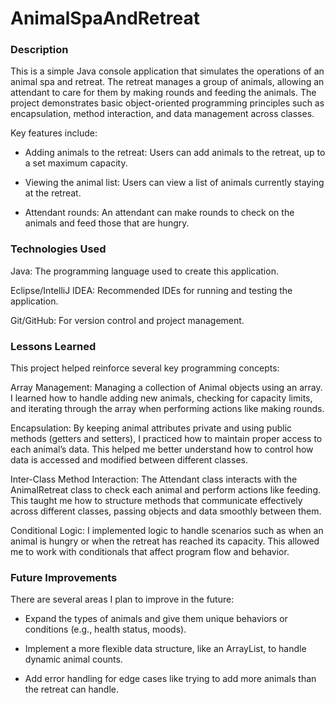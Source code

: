 # AnimalSpaAndRetreat

### Description 
This is a simple Java console application that simulates the operations of an animal spa and retreat. The retreat manages a group of animals, allowing an attendant to care for them by making rounds and feeding the animals. The project demonstrates basic object-oriented programming principles such as encapsulation, method interaction, and data management across classes.

Key features include:

- Adding animals to the retreat: Users can add animals to the retreat, up to a set maximum capacity.

- Viewing the animal list: Users can view a list of animals currently staying at the retreat.

- Attendant rounds: An attendant can make rounds to check on the animals and feed those that are hungry.

### Technologies Used 
Java: The programming language used to create this application.

Eclipse/IntelliJ IDEA: Recommended IDEs for running and testing the application.

Git/GitHub: For version control and project management.

### Lessons Learned 

This project helped reinforce several key programming concepts:

Array Management: Managing a collection of Animal objects using an array. I learned how to handle adding new animals, checking for capacity limits, and iterating through the array when performing actions like making rounds.

Encapsulation: By keeping animal attributes private and using public methods (getters and setters), I practiced how to maintain proper access to each animal’s data. This helped me better understand how to control how data is accessed and modified between different classes.

Inter-Class Method Interaction: The Attendant class interacts with the AnimalRetreat class to check each animal and perform actions like feeding. This taught me how to structure methods that communicate effectively across different classes, passing objects and data smoothly between them.

Conditional Logic: I implemented logic to handle scenarios such as when an animal is hungry or when the retreat has reached its capacity. This allowed me to work with conditionals that affect program flow and behavior.

### Future Improvements
There are several areas I plan to improve in the future:

- Expand the types of animals and give them unique behaviors or conditions (e.g., health status, moods).

- Implement a more flexible data structure, like an ArrayList, to handle dynamic animal counts.

- Add error handling for edge cases like trying to add more animals than the retreat can handle.
